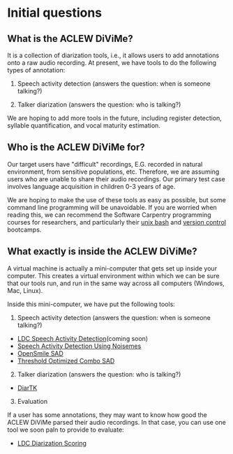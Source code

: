 # Initial questions

## What is the ACLEW DiViMe?

It is a collection of diarization tools, i.e., it allows users to add annotations onto a raw audio recording. At present, we have tools to do the following types of annotation:

1) Speech activity detection (answers the question: when is someone talking?)

2) Talker diarization (answers the question: who is talking?)

We are hoping to add more tools in the future, including register detection, syllable quantification, and vocal maturity estimation.

## Who is the ACLEW DiViMe for?

Our target users have "difficult" recordings, E.G. recorded in natural environment, from sensitive populations, etc. Therefore, we are assuming users who are unable to share their audio recordings. Our primary test case involves language acquisition in children 0-3 years of age.

We are hoping to make the use of these tools as easy as possible, but some command line programming will be unavoidable. If you are worried when reading this, we can recommend the Software Carpentry programming courses for researchers, and particularly their [unix bash](http://swcarpentry.github.io/shell-novice) and [version control](http://swcarpentry.github.io/git-novice/) bootcamps.

## What exactly is inside the ACLEW DiViMe?

A virtual machine is actually a mini-computer that gets set up inside your computer. This creates a virtual environment within which we can be sure that our tools run, and run in the same way across all computers (Windows, Mac, Linux). 

Inside this mini-computer, we have put the following tools:

1) Speech activity detection (answers the question: when is someone talking?)

 * [LDC Speech Activity Detection](https://github.com/aclew/DiViMe#ldc_sad)(coming soon)
 * [Speech Activity Detection Using Noisemes](#noisemes_sad)
 * [OpenSmile SAD](#opensmile_sad)
 * [Threshold Optimized Combo SAD](#tocombo_sad)


2) Talker diarization (answers the question: who is talking?)

 * [DiarTK](#diartk)

3) Evaluation

If a user has some annotations, they may want to know how good the ACLEW DiViMe parsed their audio recordings. In that case, you can use one tool we soon paln to provide to evaluate:

 * [LDC Diarization Scoring](https://github.com/aclew/DiViMe#ldc-diarization-scoring)



